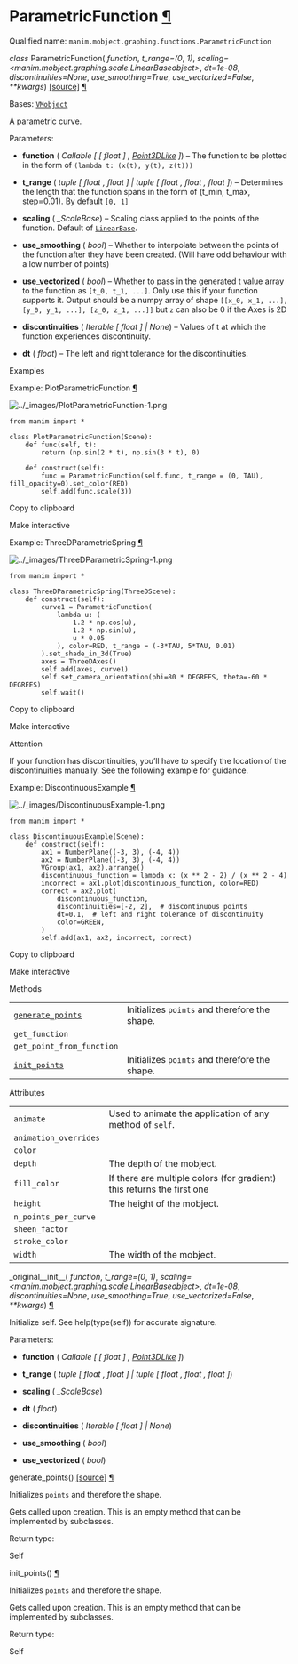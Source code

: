 # ParametricFunction [¶](https://docs.manim.community/en/stable/reference/manim.mobject.graphing.functions.ParametricFunction.html\#parametricfunction "Link to this heading")

Qualified name: `manim.mobject.graphing.functions.ParametricFunction`

_class_ ParametricFunction( _function_, _t\_range=(0_, _1)_, _scaling=<manim.mobject.graphing.scale.LinearBaseobject>_, _dt=1e-08_, _discontinuities=None_, _use\_smoothing=True_, _use\_vectorized=False_, _\*\*kwargs_) [\[source\]](https://docs.manim.community/en/stable/_modules/manim/mobject/graphing/functions.html#ParametricFunction) [¶](https://docs.manim.community/en/stable/reference/manim.mobject.graphing.functions.ParametricFunction.html#manim.mobject.graphing.functions.ParametricFunction "Link to this definition")

Bases: [`VMobject`](https://docs.manim.community/en/stable/reference/manim.mobject.types.vectorized_mobject.VMobject.html#manim.mobject.types.vectorized_mobject.VMobject "manim.mobject.types.vectorized_mobject.VMobject")

A parametric curve.

Parameters:

- **function** ( _Callable_ _\[_ _\[_ _float_ _\]_ _,_ [_Point3DLike_](https://docs.manim.community/en/stable/reference/manim.typing.html#manim.typing.Point3DLike "manim.typing.Point3DLike") _\]_) – The function to be plotted in the form of `(lambda t: (x(t), y(t), z(t)))`

- **t\_range** ( _tuple_ _\[_ _float_ _,_ _float_ _\]_ _\|_ _tuple_ _\[_ _float_ _,_ _float_ _,_ _float_ _\]_) – Determines the length that the function spans in the form of (t\_min, t\_max, step=0.01). By default `[0, 1]`

- **scaling** ( _\_ScaleBase_) – Scaling class applied to the points of the function. Default of [`LinearBase`](https://docs.manim.community/en/stable/reference/manim.mobject.graphing.scale.LinearBase.html#manim.mobject.graphing.scale.LinearBase "manim.mobject.graphing.scale.LinearBase").

- **use\_smoothing** ( _bool_) – Whether to interpolate between the points of the function after they have been created.
(Will have odd behaviour with a low number of points)

- **use\_vectorized** ( _bool_) – Whether to pass in the generated t value array to the function as `[t_0, t_1, ...]`.
Only use this if your function supports it. Output should be a numpy array
of shape `[[x_0, x_1, ...], [y_0, y_1, ...], [z_0, z_1, ...]]` but `z` can
also be 0 if the Axes is 2D

- **discontinuities** ( _Iterable_ _\[_ _float_ _\]_ _\|_ _None_) – Values of t at which the function experiences discontinuity.

- **dt** ( _float_) – The left and right tolerance for the discontinuities.


Examples

Example: PlotParametricFunction [¶](https://docs.manim.community/en/stable/reference/manim.mobject.graphing.functions.ParametricFunction.html#plotparametricfunction)

![../_images/PlotParametricFunction-1.png](https://docs.manim.community/en/stable/_images/PlotParametricFunction-1.png)

```
from manim import *

class PlotParametricFunction(Scene):
    def func(self, t):
        return (np.sin(2 * t), np.sin(3 * t), 0)

    def construct(self):
        func = ParametricFunction(self.func, t_range = (0, TAU), fill_opacity=0).set_color(RED)
        self.add(func.scale(3))

```

Copy to clipboard

Make interactive

Example: ThreeDParametricSpring [¶](https://docs.manim.community/en/stable/reference/manim.mobject.graphing.functions.ParametricFunction.html#threedparametricspring)

![../_images/ThreeDParametricSpring-1.png](https://docs.manim.community/en/stable/_images/ThreeDParametricSpring-1.png)

```
from manim import *

class ThreeDParametricSpring(ThreeDScene):
    def construct(self):
        curve1 = ParametricFunction(
            lambda u: (
                1.2 * np.cos(u),
                1.2 * np.sin(u),
                u * 0.05
            ), color=RED, t_range = (-3*TAU, 5*TAU, 0.01)
        ).set_shade_in_3d(True)
        axes = ThreeDAxes()
        self.add(axes, curve1)
        self.set_camera_orientation(phi=80 * DEGREES, theta=-60 * DEGREES)
        self.wait()

```

Copy to clipboard

Make interactive

Attention

If your function has discontinuities, you’ll have to specify the location
of the discontinuities manually. See the following example for guidance.

Example: DiscontinuousExample [¶](https://docs.manim.community/en/stable/reference/manim.mobject.graphing.functions.ParametricFunction.html#discontinuousexample)

![../_images/DiscontinuousExample-1.png](https://docs.manim.community/en/stable/_images/DiscontinuousExample-1.png)

```
from manim import *

class DiscontinuousExample(Scene):
    def construct(self):
        ax1 = NumberPlane((-3, 3), (-4, 4))
        ax2 = NumberPlane((-3, 3), (-4, 4))
        VGroup(ax1, ax2).arrange()
        discontinuous_function = lambda x: (x ** 2 - 2) / (x ** 2 - 4)
        incorrect = ax1.plot(discontinuous_function, color=RED)
        correct = ax2.plot(
            discontinuous_function,
            discontinuities=[-2, 2],  # discontinuous points
            dt=0.1,  # left and right tolerance of discontinuity
            color=GREEN,
        )
        self.add(ax1, ax2, incorrect, correct)

```

Copy to clipboard

Make interactive

Methods

|     |     |
| --- | --- |
| [`generate_points`](https://docs.manim.community/en/stable/reference/manim.mobject.graphing.functions.ParametricFunction.html#manim.mobject.graphing.functions.ParametricFunction.generate_points "manim.mobject.graphing.functions.ParametricFunction.generate_points") | Initializes `points` and therefore the shape. |
| `get_function` |  |
| `get_point_from_function` |  |
| [`init_points`](https://docs.manim.community/en/stable/reference/manim.mobject.graphing.functions.ParametricFunction.html#manim.mobject.graphing.functions.ParametricFunction.init_points "manim.mobject.graphing.functions.ParametricFunction.init_points") | Initializes `points` and therefore the shape. |

Attributes

|     |     |
| --- | --- |
| `animate` | Used to animate the application of any method of `self`. |
| `animation_overrides` |  |
| `color` |  |
| `depth` | The depth of the mobject. |
| `fill_color` | If there are multiple colors (for gradient) this returns the first one |
| `height` | The height of the mobject. |
| `n_points_per_curve` |  |
| `sheen_factor` |  |
| `stroke_color` |  |
| `width` | The width of the mobject. |

\_original\_\_init\_\_( _function_, _t\_range=(0_, _1)_, _scaling=<manim.mobject.graphing.scale.LinearBaseobject>_, _dt=1e-08_, _discontinuities=None_, _use\_smoothing=True_, _use\_vectorized=False_, _\*\*kwargs_) [¶](https://docs.manim.community/en/stable/reference/manim.mobject.graphing.functions.ParametricFunction.html#manim.mobject.graphing.functions.ParametricFunction._original__init__ "Link to this definition")

Initialize self. See help(type(self)) for accurate signature.

Parameters:

- **function** ( _Callable_ _\[_ _\[_ _float_ _\]_ _,_ [_Point3DLike_](https://docs.manim.community/en/stable/reference/manim.typing.html#manim.typing.Point3DLike "manim.typing.Point3DLike") _\]_)

- **t\_range** ( _tuple_ _\[_ _float_ _,_ _float_ _\]_ _\|_ _tuple_ _\[_ _float_ _,_ _float_ _,_ _float_ _\]_)

- **scaling** ( _\_ScaleBase_)

- **dt** ( _float_)

- **discontinuities** ( _Iterable_ _\[_ _float_ _\]_ _\|_ _None_)

- **use\_smoothing** ( _bool_)

- **use\_vectorized** ( _bool_)


generate\_points() [\[source\]](https://docs.manim.community/en/stable/_modules/manim/mobject/graphing/functions.html#ParametricFunction.generate_points) [¶](https://docs.manim.community/en/stable/reference/manim.mobject.graphing.functions.ParametricFunction.html#manim.mobject.graphing.functions.ParametricFunction.generate_points "Link to this definition")

Initializes `points` and therefore the shape.

Gets called upon creation. This is an empty method that can be implemented by
subclasses.

Return type:

Self

init\_points() [¶](https://docs.manim.community/en/stable/reference/manim.mobject.graphing.functions.ParametricFunction.html#manim.mobject.graphing.functions.ParametricFunction.init_points "Link to this definition")

Initializes `points` and therefore the shape.

Gets called upon creation. This is an empty method that can be implemented by
subclasses.

Return type:

Self